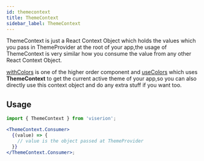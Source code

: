 ```yaml
---
id: themecontext
title: ThemeContext
sidebar_label: ThemeContext
---
```


ThemeContext is just a React Context Object which holds the values which you pass in ThemeProvider at the root of your app,the usage of ThemeContext is very similar how you consume the value from any other React Context Object.

[withColors]() is one of the higher order component and [useColors]() which uses **ThemeContext** to get the current active theme of your app,so you can also directly use this context object and do any extra stuff if you want too.

## Usage

```jsx
import { ThemeContext } from 'viserion';

<ThemeContext.Consumer>
  {(value) => {
    // value is the object passed at ThemeProvider
  }}
</ThemeContext.Consumer>;
```

